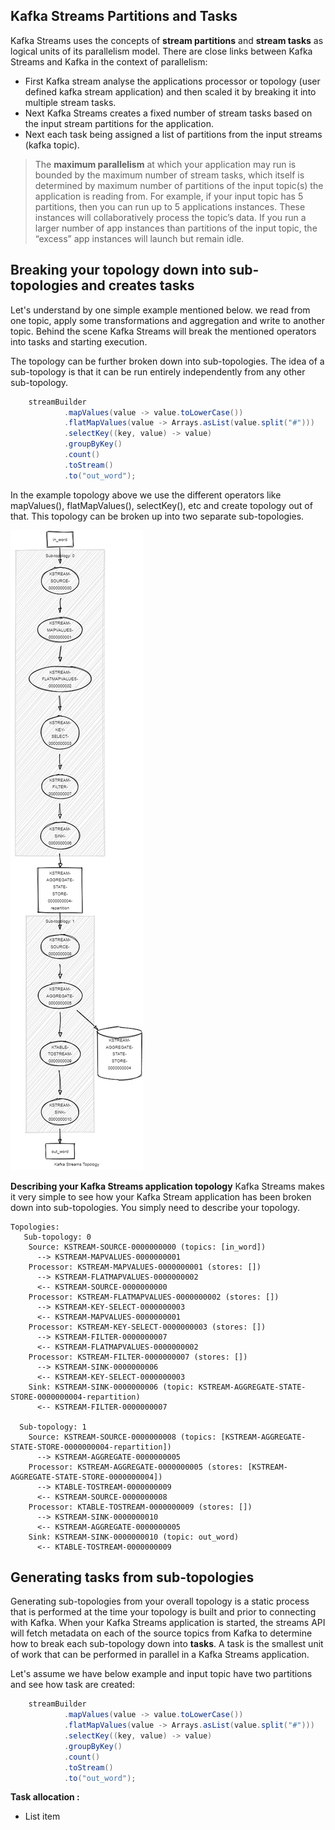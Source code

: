 ## Kafka Streams Partitions and Tasks
Kafka Streams uses the concepts of  **stream partitions**  and  **stream tasks**  as logical units of its parallelism model. There are close links between Kafka Streams and Kafka in the context of parallelism:

 - First Kafka stream analyse the applications processor or topology (user defined kafka stream application) and then scaled it by breaking it into multiple stream tasks.
 - Next Kafka Streams creates a fixed number of stream tasks based on the input stream partitions for the application.
 - Next each task being assigned a list of partitions from the input streams (kafka topic).
 

> The **maximum parallelism** at which your application may run is bounded by the maximum number of stream tasks, which itself is determined by maximum number of partitions of the input topic(s) the application is reading from. For example, if your input topic has 5 partitions, then you can run up to 5 applications instances. These instances will collaboratively process the topic’s data. If you run a larger number of app instances than partitions of the input topic, the “excess” app instances will launch but remain idle.

##  Breaking your topology down into sub-topologies and creates tasks
Let's understand by one simple example mentioned below. we read from one topic, apply some transformations and aggregation and write to another topic. Behind the scene Kafka Streams will break the mentioned operators into tasks and starting execution.

The topology can be further broken down into sub-topologies. The idea of a sub-topology is that it can be run entirely independently from any other sub-topology.

```scala
    streamBuilder
            .mapValues(value -> value.toLowerCase())
            .flatMapValues(value -> Arrays.asList(value.split("#")))
            .selectKey((key, value) -> value)
            .groupByKey()
            .count()
            .toStream()
            .to("out_word");
```
In the example topology above we use the different operators like mapValues(), flatMapValues(), selectKey(), etc and create topology out of that. This topology can be broken up into two separate sub-topologies.

![Tumbling Window](https://github.com/gurditsingh/blog/blob/gh-pages/_screenshots/topology.png?raw=true)

**Describing your Kafka Streams application topology** Kafka Streams makes it very simple to see how your Kafka Stream application has been broken down into sub-topologies. You simply need to describe your topology.

```shell
Topologies:
   Sub-topology: 0
    Source: KSTREAM-SOURCE-0000000000 (topics: [in_word])
      --> KSTREAM-MAPVALUES-0000000001
    Processor: KSTREAM-MAPVALUES-0000000001 (stores: [])
      --> KSTREAM-FLATMAPVALUES-0000000002
      <-- KSTREAM-SOURCE-0000000000
    Processor: KSTREAM-FLATMAPVALUES-0000000002 (stores: [])
      --> KSTREAM-KEY-SELECT-0000000003
      <-- KSTREAM-MAPVALUES-0000000001
    Processor: KSTREAM-KEY-SELECT-0000000003 (stores: [])
      --> KSTREAM-FILTER-0000000007
      <-- KSTREAM-FLATMAPVALUES-0000000002
    Processor: KSTREAM-FILTER-0000000007 (stores: [])
      --> KSTREAM-SINK-0000000006
      <-- KSTREAM-KEY-SELECT-0000000003
    Sink: KSTREAM-SINK-0000000006 (topic: KSTREAM-AGGREGATE-STATE-STORE-0000000004-repartition)
      <-- KSTREAM-FILTER-0000000007

  Sub-topology: 1
    Source: KSTREAM-SOURCE-0000000008 (topics: [KSTREAM-AGGREGATE-STATE-STORE-0000000004-repartition])
      --> KSTREAM-AGGREGATE-0000000005
    Processor: KSTREAM-AGGREGATE-0000000005 (stores: [KSTREAM-AGGREGATE-STATE-STORE-0000000004])
      --> KTABLE-TOSTREAM-0000000009
      <-- KSTREAM-SOURCE-0000000008
    Processor: KTABLE-TOSTREAM-0000000009 (stores: [])
      --> KSTREAM-SINK-0000000010
      <-- KSTREAM-AGGREGATE-0000000005
    Sink: KSTREAM-SINK-0000000010 (topic: out_word)
      <-- KTABLE-TOSTREAM-0000000009
```

## Generating tasks from sub-topologies
Generating sub-topologies from your overall topology is a static process that is performed at the time your topology is built and prior to connecting with Kafka. When your Kafka Streams application is started, the streams API will fetch metadata on each of the source topics from Kafka to determine how to break each sub-topology down into **tasks**. A task is the smallest unit of work that can be performed in parallel in a Kafka Streams application.

Let's assume we have below example and input topic have two partitions and see how task are created:

```scala
    streamBuilder
            .mapValues(value -> value.toLowerCase())
            .flatMapValues(value -> Arrays.asList(value.split("#")))
            .selectKey((key, value) -> value)
            .groupByKey()
            .count()
            .toStream()
            .to("out_word");
```

**Task allocation :**

 - List item

 

 
<!--stackedit_data:
eyJoaXN0b3J5IjpbLTEyNzIyNDU5ODgsNDkwODYwNjU2LDc2MT
kzODE3MiwtNjI2NDYwMDA0LDEzMDEzMjI0NDIsLTE2OTI3Njc3
MCwtODUyODYxNzQ3LDEzMjI2MjEzMzAsMTM2MDQzNDI1LDEwMT
U4MTM1MzQsMjA1NjcwNjEwNSwxOTY2ODEzNTc4LC02MDkwNzQy
NTgsNzk3ODg4NTE1LDkzOTQ5MTU5MywtNjI5NjA4MjE1LDE3MT
M3MTQwNDQsMTY3MTAwMTM0MiwxMzE5OTMyNTA1LDExOTYyODMz
MTZdfQ==
-->